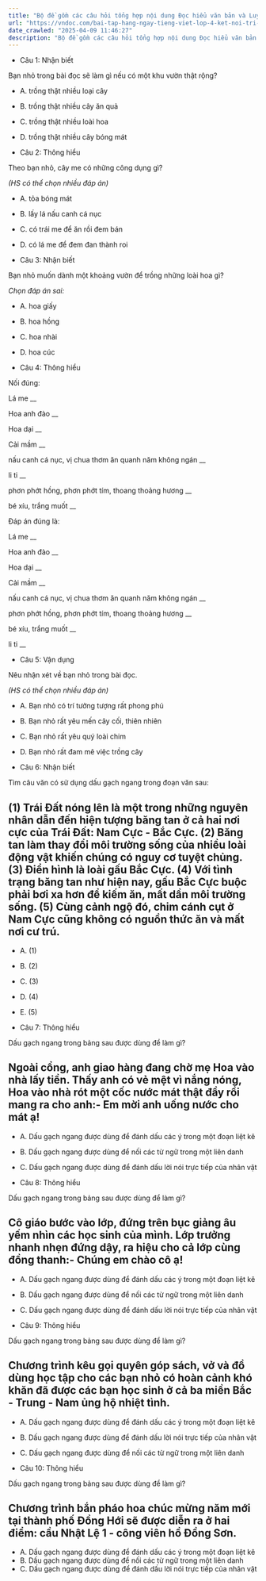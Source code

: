 ```yaml
---
title: "Bộ đề gồm các câu hỏi tổng hợp nội dung Đọc hiểu văn bản và Luyện từ và câu được học ở Tuần 15 trong chương trình Tiếng Việt lớp 4 Tập 1 Kết nối tri thức."
url: "https://vndoc.com/bai-tap-hang-ngay-tieng-viet-lop-4-ket-noi-tri-thuc-tuan-15-thu-2-332232"
date_crawled: "2025-04-09 11:46:27"
description: "Bộ đề gồm các câu hỏi tổng hợp nội dung Đọc hiểu văn bản và Luyện từ và câu được học ở Tuần 15 trong chương trình Tiếng Việt lớp 4 Tập 1 Kết nối tri thức."
---
```


* Câu 1:  Nhận biết

Bạn nhỏ trong bài đọc sẽ làm gì nếu có một khu vườn thật rộng?

  * A. trồng thật nhiều loại cây 
  * B. trồng thật nhiều cây ăn quả 
  * C. trồng thật nhiều loài hoa 
  * D. trồng thật nhiều cây bóng mát 



* Câu 2:  Thông hiểu

Theo bạn nhỏ, cây me có những công dụng gì?

_(HS có thể chọn nhiều đáp án)_

  * A. tỏa bóng mát 
  * B. lấy lá nấu canh cá nục 
  * C. có trái me để ăn rồi đem bán 
  * D. có lá me để đem đan thành roi 



* Câu 3:  Nhận biết

Bạn nhỏ muốn dành một khoảng vườn để trồng những loài hoa gì?

_Chọn đáp án sai:_

  * A. hoa giấy 
  * B. hoa hồng 
  * C. hoa nhài 
  * D. hoa cúc 



* Câu 4:  Thông hiểu

Nối đúng:

Lá me  __

Hoa anh đào __

Hoa dại __

Cải mầm __

nấu canh cá nục, vị chua thơm ăn quanh năm không ngán __

li ti __

phơn phớt hồng, phơn phớt tím, thoang thoảng hương __

bé xíu, trắng muốt __

Đáp án đúng là:

Lá me __

Hoa anh đào __

Hoa dại __

Cải mầm __

nấu canh cá nục, vị chua thơm ăn quanh năm không ngán __

phơn phớt hồng, phơn phớt tím, thoang thoảng hương __

bé xíu, trắng muốt __

li ti __

* Câu 5: Vận dụng

Nêu nhận xét về bạn nhỏ trong bài đọc.

_(HS có thể chọn nhiều đáp án)_

  * A. Bạn nhỏ có trí tưởng tượng rất phong phú 
  * B. Bạn nhỏ rất yêu mến cây cối, thiên nhiên 
  * C. Bạn nhỏ rất yêu quý loài chim 
  * D. Bạn nhỏ rất đam mê việc trồng cây 



* Câu 6:  Nhận biết

Tìm câu văn có sử dụng dấu gạch ngang trong đoạn văn sau:

(1) Trái Đất nóng lên là một trong những nguyên nhân dẫn đến hiện tượng băng tan ở cả hai nơi cực của Trái Đất: Nam Cực - Bắc Cực. (2) Băng tan làm thay đổi môi trường sống của nhiều loài động vật khiến chúng có nguy cơ tuyệt chủng. (3) Điển hình là loài gấu Bắc Cực. (4) Với tình trạng băng tan như hiện nay, gấu Bắc Cực buộc phải bơi xa hơn để kiếm ăn, mất dần môi trường sống. (5) Cùng cảnh ngộ đó, chim cánh cụt ở Nam Cực cũng không có nguồn thức ăn và mất nơi cư trú.  
---  
  
  * A. (1) 
  * B. (2) 
  * C. (3) 
  * D. (4) 
  * E. (5) 



* Câu 7:  Thông hiểu

Dấu gạch ngang trong bảng sau được dùng để làm gì?

Ngoài cổng, anh giao hàng đang chờ mẹ Hoa vào nhà lấy tiền. Thấy anh có vẻ mệt vì nắng nóng, Hoa vào nhà rót một cốc nước mát thật đầy rồi mang ra cho anh:\- Em mời anh uống nước cho mát ạ!  
---  
  
  * A. Dấu gạch ngang được dùng để đánh dấu các ý trong một đoạn liệt kê 
  * B. Dấu gạch ngang được dùng để nối các từ ngữ trong một liên danh 
  * C. Dấu gạch ngang được dùng để đánh dấu lời nói trực tiếp của nhân vật 



* Câu 8:  Thông hiểu

Dấu gạch ngang trong bảng sau được dùng để làm gì?

Cô giáo bước vào lớp, đứng trên bục giảng âu yếm nhìn các học sinh của mình. Lớp trưởng nhanh nhẹn đứng dậy, ra hiệu cho cả lớp cùng đồng thanh:\- Chúng em chào cô ạ!  
---  
  
  * A. Dấu gạch ngang được dùng để đánh dấu các ý trong một đoạn liệt kê 
  * B. Dấu gạch ngang được dùng để nối các từ ngữ trong một liên danh 
  * C. Dấu gạch ngang được dùng để đánh dấu lời nói trực tiếp của nhân vật 



* Câu 9:  Thông hiểu

Dấu gạch ngang trong bảng sau được dùng để làm gì?

Chương trình kêu gọi quyên góp sách, vở và đồ dùng học tập cho các bạn nhỏ có hoàn cảnh khó khăn đã được các bạn học sinh ở cả ba miền Bắc - Trung - Nam ủng hộ nhiệt tình.  
---  
  
  * A. Dấu gạch ngang được dùng để đánh dấu các ý trong một đoạn liệt kê 
  * B. Dấu gạch ngang được dùng để đánh dấu lời nói trực tiếp của nhân vật 
  * C. Dấu gạch ngang được dùng để nối các từ ngữ trong một liên danh 



* Câu 10:  Thông hiểu

Dấu gạch ngang trong bảng sau được dùng để làm gì?

Chương trình bắn pháo hoa chúc mừng năm mới tại thành phố Đồng Hới sẽ được diễn ra ở hai điểm: cầu Nhật Lệ 1 - công viên hồ Đồng Sơn.  
---  
  
  * A. Dấu gạch ngang được dùng để đánh dấu các ý trong một đoạn liệt kê 
  * B. Dấu gạch ngang được dùng để nối các từ ngữ trong một liên danh 
  * C. Dấu gạch ngang được dùng để đánh dấu lời nói trực tiếp của nhân vật 


